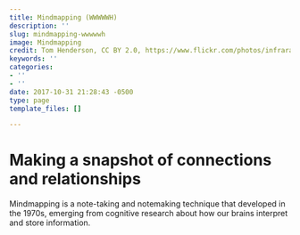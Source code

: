 ```yaml
---
title: Mindmapping (WWWWWH)
description: ''
slug: mindmapping-wwwwwh
image: Mindmapping
credit: Tom Henderson, CC BY 2.0, https://www.flickr.com/photos/infrarad/224075209/
keywords: ''
categories:
- ''
- ''
date: 2017-10-31 21:28:43 -0500
type: page
template_files: []

---
```

# Making a snapshot of connections and relationships

Mindmapping is a note-taking and notemaking technique that developed in the 1970s, emerging from cognitive research about how our brains interpret and store information. 
